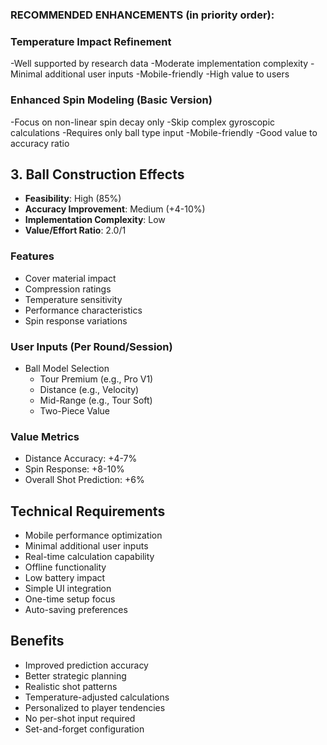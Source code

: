 ### RECOMMENDED ENHANCEMENTS (in priority order):

### Temperature Impact Refinement
-Well supported by research data
-Moderate implementation complexity
-Minimal additional user inputs
-Mobile-friendly
-High value to users

### Enhanced Spin Modeling (Basic Version)
-Focus on non-linear spin decay only
-Skip complex gyroscopic calculations
-Requires only ball type input
-Mobile-friendly
-Good value to accuracy ratio

## 3. Ball Construction Effects
- **Feasibility**: High (85%)
- **Accuracy Improvement**: Medium (+4-10%)
- **Implementation Complexity**: Low
- **Value/Effort Ratio**: 2.0/1

### Features
- Cover material impact
- Compression ratings
- Temperature sensitivity
- Performance characteristics
- Spin response variations

### User Inputs (Per Round/Session)
- Ball Model Selection
  - Tour Premium (e.g., Pro V1)
  - Distance (e.g., Velocity)
  - Mid-Range (e.g., Tour Soft)
  - Two-Piece Value

### Value Metrics
- Distance Accuracy: +4-7%
- Spin Response: +8-10%
- Overall Shot Prediction: +6%


## Technical Requirements
- Mobile performance optimization
- Minimal additional user inputs
- Real-time calculation capability
- Offline functionality
- Low battery impact
- Simple UI integration
- One-time setup focus
- Auto-saving preferences

## Benefits
- Improved prediction accuracy
- Better strategic planning
- Realistic shot patterns
- Temperature-adjusted calculations
- Personalized to player tendencies
- No per-shot input required
- Set-and-forget configuration